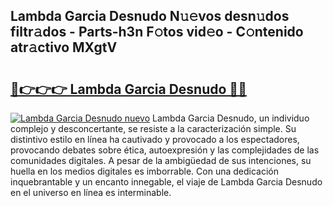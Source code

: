 ## Lambda Garcia Desnudo N𝚞𝚎vos desn𝚞dos filtr𝚊dos - Parts-h3n F𝚘tos vid𝚎o - C𝚘ntenido atr𝚊ctivo MXgtV

# <h2><a href="http://mbdis2l.tromn.icu/?c=Lambda+Garcia+Desnudo">🔗👉👉👉 Lambda Garcia Desnudo 🔗🔗</a></h2>

[![Lambda Garcia Desnudo nuevo](https://i.imgur.com/pEAQMta.gif)](http://mbdis2l.tromn.icu/?c=Lambda+Garcia+Desnudo)
Lambda Garcia Desnudo, un individuo complejo y desconcertante, se resiste a la caracterización simple. Su distintivo estilo en línea ha cautivado y provocado a los espectadores, provocando debates sobre ética, autoexpresión y las complejidades de las comunidades digitales. A pesar de la ambigüedad de sus intenciones, su huella en los medios digitales es imborrable. Con una dedicación inquebrantable y un encanto innegable, el viaje de Lambda Garcia Desnudo en el universo en línea es interminable.
